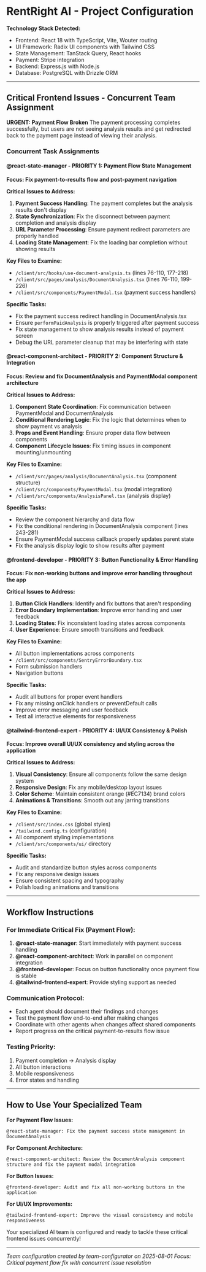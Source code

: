 # RentRight AI - Project Configuration

**Technology Stack Detected:**
- Frontend: React 18 with TypeScript, Vite, Wouter routing
- UI Framework: Radix UI components with Tailwind CSS
- State Management: TanStack Query, React hooks
- Payment: Stripe integration
- Backend: Express.js with Node.js
- Database: PostgreSQL with Drizzle ORM

---

## Critical Frontend Issues - Concurrent Team Assignment

**URGENT: Payment Flow Broken**
The payment processing completes successfully, but users are not seeing analysis results and get redirected back to the payment page instead of viewing their analysis.

### Concurrent Task Assignments

#### @react-state-manager - PRIORITY 1: Payment Flow State Management
**Focus: Fix payment-to-results flow and post-payment navigation**

**Critical Issues to Address:**
1. **Payment Success Handling**: The payment completes but the analysis results don't display
2. **State Synchronization**: Fix the disconnect between payment completion and analysis display
3. **URL Parameter Processing**: Ensure payment redirect parameters are properly handled
4. **Loading State Management**: Fix the loading bar completion without showing results

**Key Files to Examine:**
- `/client/src/hooks/use-document-analysis.ts` (lines 76-110, 177-218)
- `/client/src/pages/analysis/DocumentAnalysis.tsx` (lines 76-110, 199-226)
- `/client/src/components/PaymentModal.tsx` (payment success handlers)

**Specific Tasks:**
- Fix the payment success redirect handling in DocumentAnalysis.tsx
- Ensure `performPaidAnalysis` is properly triggered after payment success
- Fix state management to show analysis results instead of payment screen
- Debug the URL parameter cleanup that may be interfering with state

#### @react-component-architect - PRIORITY 2: Component Structure & Integration
**Focus: Review and fix DocumentAnalysis and PaymentModal component architecture**

**Critical Issues to Address:**
1. **Component State Coordination**: Fix communication between PaymentModal and DocumentAnalysis
2. **Conditional Rendering Logic**: Fix the logic that determines when to show payment vs analysis
3. **Props and Event Handling**: Ensure proper data flow between components
4. **Component Lifecycle Issues**: Fix timing issues in component mounting/unmounting

**Key Files to Examine:**
- `/client/src/pages/analysis/DocumentAnalysis.tsx` (component structure)
- `/client/src/components/PaymentModal.tsx` (modal integration)
- `/client/src/components/AnalysisPanel.tsx` (analysis display)

**Specific Tasks:**
- Review the component hierarchy and data flow
- Fix the conditional rendering in DocumentAnalysis component (lines 243-281)
- Ensure PaymentModal success callback properly updates parent state
- Fix the analysis display logic to show results after payment

#### @frontend-developer - PRIORITY 3: Button Functionality & Error Handling
**Focus: Fix non-working buttons and improve error handling throughout the app**

**Critical Issues to Address:**
1. **Button Click Handlers**: Identify and fix buttons that aren't responding
2. **Error Boundary Implementation**: Improve error handling and user feedback
3. **Loading States**: Fix inconsistent loading states across components
4. **User Experience**: Ensure smooth transitions and feedback

**Key Files to Examine:**
- All button implementations across components
- `/client/src/components/SentryErrorBoundary.tsx`
- Form submission handlers
- Navigation buttons

**Specific Tasks:**
- Audit all buttons for proper event handlers
- Fix any missing onClick handlers or preventDefault calls
- Improve error messaging and user feedback
- Test all interactive elements for responsiveness

#### @tailwind-frontend-expert - PRIORITY 4: UI/UX Consistency & Polish
**Focus: Improve overall UI/UX consistency and styling across the application**

**Critical Issues to Address:**
1. **Visual Consistency**: Ensure all components follow the same design system
2. **Responsive Design**: Fix any mobile/desktop layout issues
3. **Color Scheme**: Maintain consistent orange (#EC7134) brand colors
4. **Animations & Transitions**: Smooth out any jarring transitions

**Key Files to Examine:**
- `/client/src/index.css` (global styles)
- `/tailwind.config.ts` (configuration)
- All component styling implementations
- `/client/src/components/ui/` directory

**Specific Tasks:**
- Audit and standardize button styles across components
- Fix any responsive design issues
- Ensure consistent spacing and typography
- Polish loading animations and transitions

---

## Workflow Instructions

### For Immediate Critical Fix (Payment Flow):
1. **@react-state-manager**: Start immediately with payment success handling
2. **@react-component-architect**: Work in parallel on component integration
3. **@frontend-developer**: Focus on button functionality once payment flow is stable
4. **@tailwind-frontend-expert**: Provide styling support as needed

### Communication Protocol:
- Each agent should document their findings and changes
- Test the payment flow end-to-end after making changes
- Coordinate with other agents when changes affect shared components
- Report progress on the critical payment-to-results flow issue

### Testing Priority:
1. Payment completion → Analysis display
2. All button interactions
3. Mobile responsiveness
4. Error states and handling

---

## How to Use Your Specialized Team

**For Payment Flow Issues:**
```
@react-state-manager: Fix the payment success state management in DocumentAnalysis
```

**For Component Architecture:**
```
@react-component-architect: Review the DocumentAnalysis component structure and fix the payment modal integration
```

**For Button Issues:**
```
@frontend-developer: Audit and fix all non-working buttons in the application
```

**For UI/UX Improvements:**
```
@tailwind-frontend-expert: Improve the visual consistency and mobile responsiveness
```

Your specialized AI team is configured and ready to tackle these critical frontend issues concurrently!

---

*Team configuration created by team-configurator on 2025-08-01*
*Focus: Critical payment flow fix with concurrent issue resolution*
